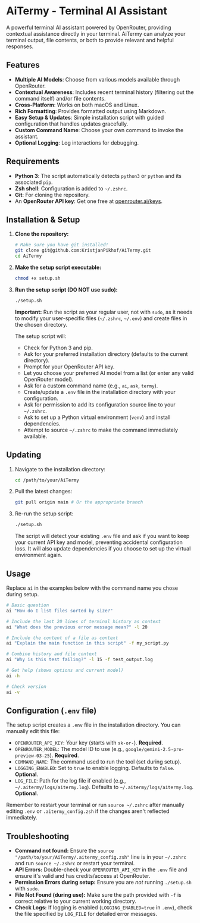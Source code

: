 # AiTermy - Terminal AI Assistant

A powerful terminal AI assistant powered by OpenRouter, providing contextual assistance directly in your terminal. AiTermy can analyze your terminal output, file contents, or both to provide relevant and helpful responses.

## Features

*   **Multiple AI Models**: Choose from various models available through OpenRouter.
*   **Contextual Awareness**: Includes recent terminal history (filtering out the command itself) and/or file contents.
*   **Cross-Platform**: Works on both macOS and Linux.
*   **Rich Formatting**: Provides formatted output using Markdown.
*   **Easy Setup & Updates**: Simple installation script with guided configuration that handles updates gracefully.
*   **Custom Command Name**: Choose your own command to invoke the assistant.
*   **Optional Logging**: Log interactions for debugging.

## Requirements

*   **Python 3**: The script automatically detects `python3` or `python` and its associated `pip`.
*   **Zsh shell**: Configuration is added to `~/.zshrc`.
*   **Git**: For cloning the repository.
*   An **OpenRouter API key**: Get one free at [openrouter.ai/keys](https://openrouter.ai/settings/keys).

## Installation & Setup

1.  **Clone the repository:**
    ```bash
    # Make sure you have git installed!
    git clone git@github.com:KristjanPikhof/AiTermy.git
    cd AiTermy
    ```

2.  **Make the setup script executable:**
    ```bash
    chmod +x setup.sh
    ```

3.  **Run the setup script (DO NOT use sudo):**
    ```bash
    ./setup.sh
    ```
    **Important:** Run the script as your regular user, not with `sudo`, as it needs to modify your user-specific files (`~/.zshrc`, `~/.env`) and create files in the chosen directory.

    The setup script will:
    *   Check for Python 3 and pip.
    *   Ask for your preferred installation directory (defaults to the current directory).
    *   Prompt for your OpenRouter API key.
    *   Let you choose your preferred AI model from a list (or enter any valid OpenRouter model).
    *   Ask for a custom command name (e.g., `ai`, `ask`, `termy`).
    *   Create/update a `.env` file in the installation directory with your configuration.
    *   Ask for permission to add its configuration source line to your `~/.zshrc`.
    *   Ask to set up a Python virtual environment (`venv`) and install dependencies.
    *   Attempt to source `~/.zshrc` to make the command immediately available.

## Updating

1.  Navigate to the installation directory:
    ```bash
    cd /path/to/your/AiTermy
    ```
2.  Pull the latest changes:
    ```bash
    git pull origin main # Or the appropriate branch
    ```
3.  Re-run the setup script:
    ```bash
    ./setup.sh
    ```
    The script will detect your existing `.env` file and ask if you want to keep your current API key and model, preventing accidental configuration loss. It will also update dependencies if you choose to set up the virtual environment again.

## Usage

Replace `ai` in the examples below with the command name you chose during setup.

```bash
# Basic question
ai "How do I list files sorted by size?"

# Include the last 20 lines of terminal history as context
ai "What does the previous error message mean?" -l 20

# Include the content of a file as context
ai "Explain the main function in this script" -f my_script.py

# Combine history and file context
ai "Why is this test failing?" -l 15 -f test_output.log

# Get help (shows options and current model)
ai -h

# Check version
ai -v
```

## Configuration (`.env` file)

The setup script creates a `.env` file in the installation directory. You can manually edit this file:

*   `OPENROUTER_API_KEY`: Your key (starts with `sk-or-`). **Required**.
*   `OPENROUTER_MODEL`: The model ID to use (e.g., `google/gemini-2.5-pro-preview-03-25`). **Required**.
*   `COMMAND_NAME`: The command used to run the tool (set during setup).
*   `LOGGING_ENABLED`: Set to `true` to enable logging. Defaults to `false`. **Optional**.
*   `LOG_FILE`: Path for the log file if enabled (e.g., `~/.aitermy/logs/aitermy.log`). Defaults to `~/.aitermy/logs/aitermy.log`. **Optional**.

Remember to restart your terminal or run `source ~/.zshrc` after manually editing `.env` or `.aitermy_config.zsh` if the changes aren't reflected immediately.

## Troubleshooting

*   **Command not found:** Ensure the `source "/path/to/your/AiTermy/.aitermy_config.zsh"` line is in your `~/.zshrc` and run `source ~/.zshrc` or restart your terminal.
*   **API Errors:** Double-check your `OPENROUTER_API_KEY` in the `.env` file and ensure it's valid and has credits/access at OpenRouter.
*   **Permission Errors during setup:** Ensure you are *not* running `./setup.sh` with `sudo`.
*   **File Not Found (during use):** Make sure the path provided with `-f` is correct relative to your current working directory.
*   **Check Logs:** If logging is enabled (`LOGGING_ENABLED=true` in `.env`), check the file specified by `LOG_FILE` for detailed error messages.
